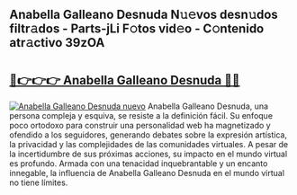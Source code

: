 ## Anabella Galleano Desnuda N𝚞𝚎vos desn𝚞dos filtr𝚊dos - Parts-jLi F𝚘tos vid𝚎o - C𝚘ntenido atr𝚊ctivo 39zOA

# <h2><a href="http://mb18ndl.tromn.icu/?c=Anabella+Galleano+Desnuda">🔗👉👉👉 Anabella Galleano Desnuda 🔗🔗</a></h2>

[![Anabella Galleano Desnuda nuevo](https://i.imgur.com/pEAQMta.gif)](http://mb18ndl.tromn.icu/?c=Anabella+Galleano+Desnuda)
Anabella Galleano Desnuda, una persona compleja y esquiva, se resiste a la definición fácil. Su enfoque poco ortodoxo para construir una personalidad web ha magnetizado y ofendido a los seguidores, generando debates sobre la expresión artística, la privacidad y las complejidades de las comunidades virtuales. A pesar de la incertidumbre de sus próximas acciones, su impacto en el mundo virtual es profundo. Armada con una tenacidad inquebrantable y un encanto innegable, la influencia de Anabella Galleano Desnuda en el mundo virtual no tiene límites.
